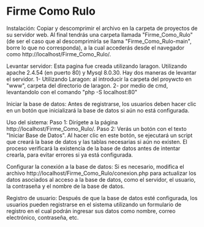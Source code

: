 # Firme Como Rulo

Instalación:
Copiar y descomprimir el archivo en la carpeta de proyectos de su servidor web. Al final tendrás una carpeta llamada "Firme_Como_Rulo" (de ser el caso que al descomprimirla se llama "Firme_Como_Rulo-main", borre lo que no corresponda), a la cual accederás desde el navegador como http://localhost/Firme_Como_Rulo/.

Levantar servidor:
Esta pagina fue creada utilizando laragon. Utilizando apache 2.4.54 (en puerto 80) y Mysql 8.0.30.
Hay dos maneras de levantar el servidor. 
1- Utilizando Laragon: al introducir la carpeta del proywcto en "www", carpeta del directorio de laragon.
2- por medio de cmd, levantandolo con el comando "php -S localhost:80"

Iniciar la base de datos: 
Antes de registrarse, los usuarios deben hacer clic en un botón que inicializará la base de datos si aún no está configurada.


Uso del sistema:
Paso 1: Dirígete a la página http://localhost/Firme_Como_Rulo/.
Paso 2: Verás un botón con el texto "Iniciar Base de Datos". Al hacer clic en este botón, se ejecutará un script que creará la base de datos y las tablas necesarias si aún no existen. El proceso verificará la existencia de la base de datos antes de intentar crearla, para evitar errores si ya está configurada.

Configurar la conexión a la base de datos: 
Si es necesario, modifica el archivo http://localhost/Firme_Como_Rulo/conexion.php para actualizar los datos asociados al acceso a la base de datos, como el servidor, el usuario, la contraseña y el nombre de la base de datos.

Registro de usuario: 
Después de que la base de datos esté configurada, los usuarios pueden registrarse en el sistema utilizando un formulario de registro en el cual podrán ingresar sus datos como nombre, correo electrónico, contraseña, etc.
